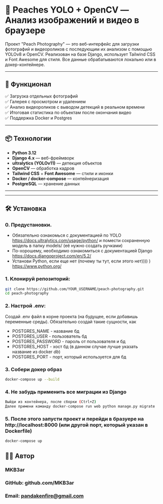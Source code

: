 # 🍑 Peaches YOLO + OpenCV — Анализ изображений и видео в браузере

Проект "Peach Photography" — это веб-интерфейс для загрузки фотографий и видеороликов с последующим их анализом с помощью YOLOv8 и OpenCV. Реализован на базе Django, использует Tailwind CSS и Font Awesome для стиля. Все данные обрабатываются локально или в докер-контейнере.

---

## 🌟 Функционал

✅ Загрузка отдельных фотографий  
✅ Галерея с просмотром и удалением  
✅ Анализ видеороликов с выводом детекций в реальном времени  
✅ Итоговая статистика по объектам после окончания видео  
✅ Поддержка Docker и Postgres  

---

## 📦 Технологии

- **Python 3.12**
- **Django 4.x** — веб-фреймворк
- **ultralytics (YOLOv11)** — детекция объектов
- **OpenCV** — обработка кадров
- **Tailwind CSS** + **Font Awesome** — стили и иконки
- **Docker / docker-compose** — контейнеризация
- **PostgreSQL** — хранение данных

---


---

## 🛠️ Установка

### 0. Предустановки.
- Обязательно ознакомься с документацией по YOLO https://docs.ultralytics.com/usage/python/ и помести сохраненную модель в папку models/ (её нужно создать ручками)
- По-хорошему, необходимо ознакомиться с документацией Django https://docs.djangoproject.com/en/5.2/
- Установи Python, если еще нет (почему ты тут, если этого нет)))) ) https://www.python.org/

### 1. Клонируй репозиторий:
```bash
git clone https://github.com/YOUR_USERNAME/peach-photography.git
cd peach-photography
```

### 2. Настрой .env:
Создай .env файл в корне проекта (на будущее, если добавишь переменные среды).
Обязательно создай такие сущности, как
- POSTGRES_NAME - название бд
- POSTGRES_USER - пользователь бд
- POSTGRES_PASSWORD - пароль от пользователя и бд
- POSTGRES_HOST - хост бд (в данном случае лучше указать название из docker *db*)
- POSTGRES_PORT - порт, который используется для бд

### 3. Собери докер образ
```bash
docker-compose up --build
```

### 4. Не забудь применить все миграции из Django
```bash
Выйди из контейнера, после сборки (Ctrl+Z)
Далее примени команду docker-compose run web python manage.py migrate
```

### 5. После этого запусти проект и перейди в бразуере на http://localhost:8000 (или другой порт, который указан в Dockerfile)
```bash
docker-compose up
```

## 👨‍💻 Автор
### MKB3ar
### GitHub: github.com/MKB3ar
### Email: pandakenfire@gmail.com
